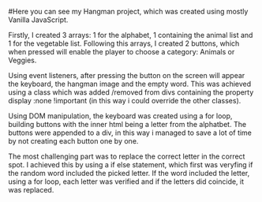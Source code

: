 #Here you can see my Hangman project, which was created using mostly Vanilla JavaScript.

Firstly, I created 3 arrays: 1 for the alphabet, 1 containing the animal list and 1 for the vegetable list. Following this arrays,
I created 2 buttons, which when pressed will enable the player to choose a category: Animals or Veggies. 

Using event listeners, after pressing the button on the screen will appear the keyboard, the hangman image and the empty word. This was
achieved using a class which was added /removed from divs containing the property display :none !important (in this way i could override
the other classes).

Using DOM manipulation, the keyboard was created using a for loop, building buttons with the inner html being a letter from the alphatbet.
The buttons were appended  to a div, in this way i managed to save a lot of time by not creating each button one by one.

The most challenging part was to replace the correct letter in the correct spot. I achieved this by using a if else statement, which
first was veryfing if the random word included the picked letter. If the word included the letter, using a for loop, each letter
was verified and if the letters did coincide, it was replaced.



